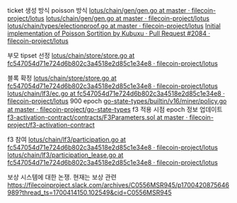 
ticket 생성 방식 poisson 방식
[lotus/chain/gen/gen.go at master · filecoin-project/lotus](https://github.com/filecoin-project/lotus/blob/master/chain/gen/gen.go#L356)
[lotus/chain/gen/gen.go at master · filecoin-project/lotus](https://github.com/filecoin-project/lotus/blob/master/chain/gen/gen.go#L653)
[lotus/chain/types/electionproof.go at master · filecoin-project/lotus](https://github.com/filecoin-project/lotus/blob/master/chain/types/electionproof.go#L180)
[Initial implementation of Poisson Sortition by Kubuxu · Pull Request #2084 · filecoin-project/lotus](https://github.com/filecoin-project/lotus/pull/2084/files)

부모 tipset 선정
[lotus/chain/store/store.go at fc547054d71e724d6b802c3a4518e2d85c1e34e8 · filecoin-project/lotus](https://github.com/filecoin-project/lotus/blob/fc547054d71e724d6b802c3a4518e2d85c1e34e8/chain/store/store.go#L1264)

블록 확정
[lotus/chain/store/store.go at fc547054d71e724d6b802c3a4518e2d85c1e34e8 · filecoin-project/lotus](https://github.com/filecoin-project/lotus/blob/fc547054d71e724d6b802c3a4518e2d85c1e34e8/chain/store/store.go#L803)
[lotus/chain/lf3/ec.go at fc547054d71e724d6b802c3a4518e2d85c1e34e8 · filecoin-project/lotus](https://github.com/filecoin-project/lotus/blob/fc547054d71e724d6b802c3a4518e2d85c1e34e8/chain/lf3/ec.go#L207)
900 epoch
[go-state-types/builtin/v16/miner/policy.go at master · filecoin-project/go-state-types](https://github.com/filecoin-project/go-state-types/blob/master/builtin/v16/miner/policy.go#L53)
f3 적용 시점 epoch 정보 업데이트
[f3-activation-contract/contracts/F3Parameters.sol at master · filecoin-project/f3-activation-contract](https://github.com/filecoin-project/f3-activation-contract/blob/master/contracts/F3Parameters.sol#L47)

f3 참여
[lotus/chain/lf3/participation.go at fc547054d71e724d6b802c3a4518e2d85c1e34e8 · filecoin-project/lotus](https://github.com/filecoin-project/lotus/blob/fc547054d71e724d6b802c3a4518e2d85c1e34e8/chain/lf3/participation.go#L173)
[lotus/chain/lf3/participation_lease.go at fc547054d71e724d6b802c3a4518e2d85c1e34e8 · filecoin-project/lotus](https://github.com/filecoin-project/lotus/blob/fc547054d71e724d6b802c3a4518e2d85c1e34e8/chain/lf3/participation_lease.go#L92)

보상 시스템에 대한 논쟁. 현재는 보상 관련
https://filecoinproject.slack.com/archives/C0556MSR945/p1700420875646989?thread_ts=1700414150.102549&cid=C0556MSR945
